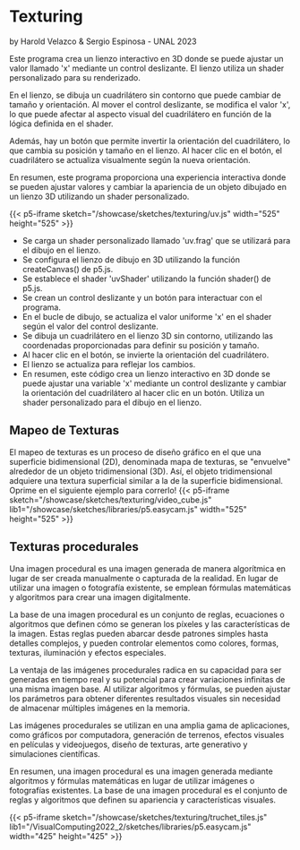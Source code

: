 # Texturing
by Harold Velazco & Sergio Espinosa - UNAL 2023

Este programa crea un lienzo interactivo en 3D donde se puede ajustar un valor llamado 'x' mediante un control deslizante. El lienzo utiliza un shader personalizado para su renderizado.

En el lienzo, se dibuja un cuadrilátero sin contorno que puede cambiar de tamaño y orientación. Al mover el control deslizante, se modifica el valor 'x', lo que puede afectar al aspecto visual del cuadrilátero en función de la lógica definida en el shader.

Además, hay un botón que permite invertir la orientación del cuadrilátero, lo que cambia su posición y tamaño en el lienzo. Al hacer clic en el botón, el cuadrilátero se actualiza visualmente según la nueva orientación.

En resumen, este programa proporciona una experiencia interactiva donde se pueden ajustar valores y cambiar la apariencia de un objeto dibujado en un lienzo 3D utilizando un shader personalizado.

{{< p5-iframe sketch="/showcase/sketches/texturing/uv.js" width="525" height="525" >}}

* Se carga un shader personalizado llamado 'uv.frag' que se utilizará para el dibujo en el lienzo.
* Se configura el lienzo de dibujo en 3D utilizando la función createCanvas() de p5.js.
* Se establece el shader 'uvShader' utilizando la función shader() de p5.js.
* Se crean un control deslizante y un botón para interactuar con el programa.
* En el bucle de dibujo, se actualiza el valor uniforme 'x' en el shader según el valor del control deslizante.
* Se dibuja un cuadrilátero en el lienzo 3D sin contorno, utilizando las coordenadas proporcionadas para definir su posición y tamaño.
* Al hacer clic en el botón, se invierte la orientación del cuadrilátero.
* El lienzo se actualiza para reflejar los cambios.
* En resumen, este código crea un lienzo interactivo en 3D donde se puede ajustar una variable 'x' mediante un control deslizante y cambiar la orientación del cuadrilátero al hacer clic en un botón. Utiliza un shader personalizado para el dibujo en el lienzo.

## Mapeo de Texturas
El mapeo de texturas es un proceso de diseño gráfico en el que una superficie bidimensional (2D), denominada mapa de texturas, se "envuelve" alrededor de un objeto tridimensional (3D). Así, el objeto tridimensional adquiere una textura superficial similar a la de la superficie bidimensional. Oprime en el siguiente ejemplo para correrlo!
{{< p5-iframe sketch="/showcase/sketches/texturing/video_cube.js" lib1="/showcase/sketches/libraries/p5.easycam.js" width="525" height="525" >}}

## Texturas procedurales

Una imagen procedural es una imagen generada de manera algorítmica en lugar de ser creada manualmente o capturada de la realidad. En lugar de utilizar una imagen o fotografía existente, se emplean fórmulas matemáticas y algoritmos para crear una imagen digitalmente.

La base de una imagen procedural es un conjunto de reglas, ecuaciones o algoritmos que definen cómo se generan los píxeles y las características de la imagen. Estas reglas pueden abarcar desde patrones simples hasta detalles complejos, y pueden controlar elementos como colores, formas, texturas, iluminación y efectos especiales.

La ventaja de las imágenes procedurales radica en su capacidad para ser generadas en tiempo real y su potencial para crear variaciones infinitas de una misma imagen base. Al utilizar algoritmos y fórmulas, se pueden ajustar los parámetros para obtener diferentes resultados visuales sin necesidad de almacenar múltiples imágenes en la memoria.

Las imágenes procedurales se utilizan en una amplia gama de aplicaciones, como gráficos por computadora, generación de terrenos, efectos visuales en películas y videojuegos, diseño de texturas, arte generativo y simulaciones científicas.

En resumen, una imagen procedural es una imagen generada mediante algoritmos y fórmulas matemáticas en lugar de utilizar imágenes o fotografías existentes. La base de una imagen procedural es el conjunto de reglas y algoritmos que definen su apariencia y características visuales.

{{< p5-iframe sketch="/showcase/sketches/texturing/truchet_tiles.js" lib1="/VisualComputing2022_2/sketches/libraries/p5.easycam.js" width="425" height="425" >}}
